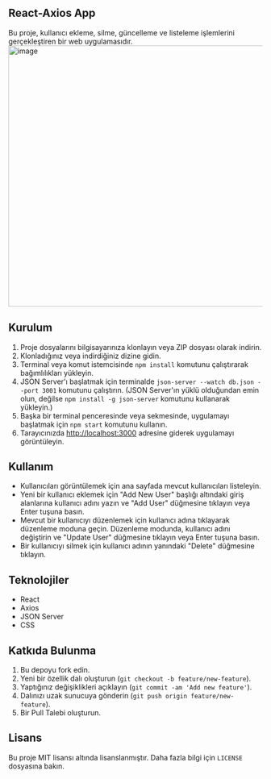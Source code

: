 ##  React-Axios App

Bu proje, kullanıcı ekleme, silme, güncelleme ve listeleme işlemlerini gerçekleştiren bir web uygulamasıdır.
<img width="518" alt="image" src="https://github.com/KardelRuveyda/react-axios-app/assets/33912144/3003bdb5-ee28-40f3-bba9-11f859c20a9e">

## Kurulum

1. Proje dosyalarını bilgisayarınıza klonlayın veya ZIP dosyası olarak indirin.
2. Klonladığınız veya indirdiğiniz dizine gidin.
3. Terminal veya komut istemcisinde `npm install` komutunu çalıştırarak bağımlılıkları yükleyin.
4. JSON Server'ı başlatmak için terminalde `json-server --watch db.json --port 3001` komutunu çalıştırın. (JSON Server'ın yüklü olduğundan emin olun, değilse `npm install -g json-server` komutunu kullanarak yükleyin.)
5. Başka bir terminal penceresinde veya sekmesinde, uygulamayı başlatmak için `npm start` komutunu kullanın.
6. Tarayıcınızda [http://localhost:3000](http://localhost:3000) adresine giderek uygulamayı görüntüleyin.

## Kullanım

- Kullanıcıları görüntülemek için ana sayfada mevcut kullanıcıları listeleyin.
- Yeni bir kullanıcı eklemek için "Add New User" başlığı altındaki giriş alanlarına kullanıcı adını yazın ve "Add User" düğmesine tıklayın veya Enter tuşuna basın.
- Mevcut bir kullanıcıyı düzenlemek için kullanıcı adına tıklayarak düzenleme moduna geçin. Düzenleme modunda, kullanıcı adını değiştirin ve "Update User" düğmesine tıklayın veya Enter tuşuna basın.
- Bir kullanıcıyı silmek için kullanıcı adının yanındaki "Delete" düğmesine tıklayın.

## Teknolojiler

- React
- Axios
- JSON Server
- CSS

## Katkıda Bulunma

1. Bu depoyu fork edin.
2. Yeni bir özellik dalı oluşturun (`git checkout -b feature/new-feature`).
3. Yaptığınız değişiklikleri açıklayın (`git commit -am 'Add new feature'`).
4. Dalınızı uzak sunucuya gönderin (`git push origin feature/new-feature`).
5. Bir Pull Talebi oluşturun.

## Lisans

Bu proje MIT lisansı altında lisanslanmıştır. Daha fazla bilgi için `LICENSE` dosyasına bakın.
